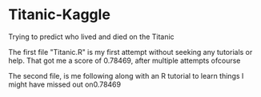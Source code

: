 # Titanic-Kaggle
Trying to predict who lived and died on the Titanic

The first file "Titanic.R" is my first attempt without seeking any tutorials or help. That got me a score of 0.78469, after multiple attempts ofcourse

The second file, is me following along with an R tutorial to learn things I might have missed out on0.78469
